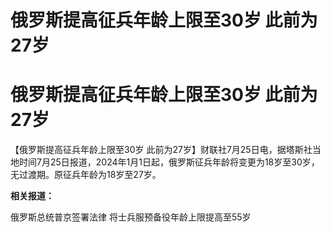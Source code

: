 # 俄罗斯提高征兵年龄上限至30岁 此前为27岁

# 俄罗斯提高征兵年龄上限至30岁 此前为27岁

【俄罗斯提高征兵年龄上限至30岁
此前为27岁】财联社7月25日电，据塔斯社当地时间7月25日报道，2024年1月1日起，俄罗斯征兵年龄将变更为18岁至30岁，无过渡期。原征兵年龄为18岁至27岁。

**相关报道：**

俄罗斯总统普京签署法律 将士兵服预备役年龄上限提高至55岁

